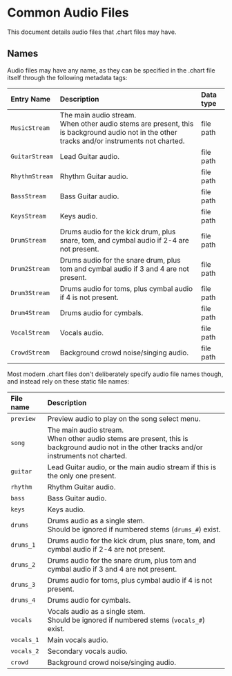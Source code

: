 # Common Audio Files

This document details audio files that .chart files may have.

## Names

Audio files may have any name, as they can be specified in the .chart file itself through the following metadata tags:

| Entry Name     | Description                                                                              | Data type |
| :---------     | :----------                                                                              | :-------- |
| `MusicStream`  | The main audio stream.<br>When other audio stems are present, this is background audio not in the other tracks and/or instruments not charted. | file path |
| `GuitarStream` | Lead Guitar audio.                                                                       | file path |
| `RhythmStream` | Rhythm Guitar audio.                                                                     | file path |
| `BassStream`   | Bass Guitar audio.                                                                       | file path |
| `KeysStream`   | Keys audio.                                                                              | file path |
| `DrumStream`   | Drums audio for the kick drum, plus snare, tom, and cymbal audio if 2-4 are not present. | file path |
| `Drum2Stream`  | Drums audio for the snare drum, plus tom and cymbal audio if 3 and 4 are not present.    | file path |
| `Drum3Stream`  | Drums audio for toms, plus cymbal audio if 4 is not present.                             | file path |
| `Drum4Stream`  | Drums audio for cymbals.                                                                 | file path |
| `VocalStream`  | Vocals audio.                                                                            | file path |
| `CrowdStream`  | Background crowd noise/singing audio.                                                    | file path |

Most modern .chart files don't deliberately specify audio file names though, and instead rely on these static file names:

| File name  | Description                                                                               |
| :--------  | :----------                                                                               |
| `preview`  | Preview audio to play on the song select menu.                                            |
| `song`     | The main audio stream.<br>When other audio stems are present, this is background audio not in the other tracks and/or instruments not charted. |
| `guitar`   | Lead Guitar audio, or the main audio stream if this is the only one present.              |
| `rhythm`   | Rhythm Guitar audio.                                                                      |
| `bass`     | Bass Guitar audio.                                                                        |
| `keys`     | Keys audio.                                                                               |
| `drums`    | Drums audio as a single stem.<br>Should be ignored if numbered stems (`drums_#`) exist.   |
| `drums_1`  | Drums audio for the kick drum, plus snare, tom, and cymbal audio if 2-4 are not present.  |
| `drums_2`  | Drums audio for the snare drum, plus tom and cymbal audio if 3 and 4 are not present.     |
| `drums_3`  | Drums audio for toms, plus cymbal audio if 4 is not present.                              |
| `drums_4`  | Drums audio for cymbals.                                                                  |
| `vocals`   | Vocals audio as a single stem.<br>Should be ignored if numbered stems (`vocals_#`) exist. |
| `vocals_1` | Main vocals audio.                                                                        |
| `vocals_2` | Secondary vocals audio.                                                                   |
| `crowd`    | Background crowd noise/singing audio.                                                     |
